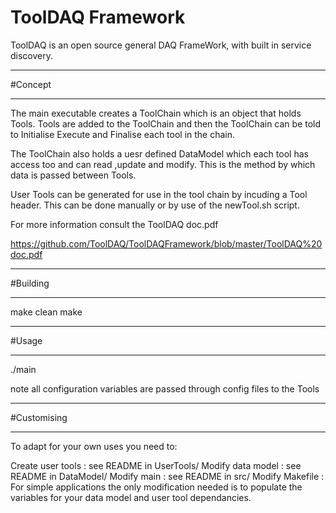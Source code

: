 # ToolDAQ Framework

ToolDAQ is an open source general DAQ FrameWork, with built in service discovery.

****************************
#Concept
****************************

The main executable creates a ToolChain which is an object that holds Tools. Tools are added to the ToolChain and then the ToolChain can be told to Initialise Execute and Finalise each tool in the chain.

The ToolChain also holds a uesr defined DataModel which each tool has access too and can read ,update and modify. This is the method by which data is passed between Tools.

User Tools can be generated for use in the tool chain by incuding a Tool header. This can be done manually or by use of the newTool.sh script.

For more information consult the ToolDAQ doc.pdf

https://github.com/ToolDAQ/ToolDAQFramework/blob/master/ToolDAQ%20doc.pdf

****************************
#Building
****************************

make clean
make


****************************
#Usage 
****************************

./main

note all configuration variables are passed through config files to the Tools

****************************
#Customising
****************************

To adapt for your own uses you need to:

 Create user tools : see README in UserTools/
 Modify data model : see README in DataModel/
 Modify main : see README in src/ 
 Modify Makefile : For simple applications the only modification needed is to populate the variables for your data model and user tool dependancies.  	
